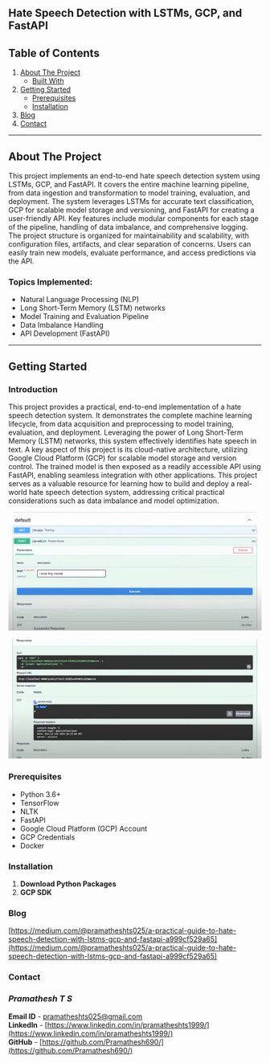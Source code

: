 ## Hate Speech Detection with LSTMs, GCP, and FastAPI

## Table of Contents

1. [About The Project](#about-the-project)
   - [Built With](#built-with)
2. [Getting Started](#getting-started)
   - [Prerequisites](#prerequisites)
   - [Installation](#installation)
3. [Blog](#blog)
4. [Contact](#contact)

---

## About The Project

This project implements an end-to-end hate speech detection system using LSTMs, GCP, and FastAPI. It covers the entire machine learning pipeline, from data ingestion and transformation to model training, evaluation, and deployment.  The system leverages LSTMs for accurate text classification, GCP for scalable model storage and versioning, and FastAPI for creating a user-friendly API.  Key features include modular components for each stage of the pipeline, handling of data imbalance, and comprehensive logging.  The project structure is organized for maintainability and scalability, with configuration files, artifacts, and clear separation of concerns.  Users can easily train new models, evaluate performance, and access predictions via the API.

### Topics Implemented:
- Natural Language Processing (NLP)
- Long Short-Term Memory (LSTM) networks
- Model Training and Evaluation Pipeline
- Data Imbalance Handling
- API Development (FastAPI)

---

## Getting Started

### Introduction

This project provides a practical, end-to-end implementation of a hate speech detection system. It demonstrates the complete machine learning lifecycle, from data acquisition and preprocessing to model training, evaluation, and deployment.  Leveraging the power of Long Short-Term Memory (LSTM) networks, this system effectively identifies hate speech in text.  A key aspect of this project is its cloud-native architecture, utilizing Google Cloud Platform (GCP) for scalable model storage and version control.  The trained model is then exposed as a readily accessible API using FastAPI, enabling seamless integration with other applications.  This project serves as a valuable resource for learning how to build and deploy a real-world hate speech detection system, addressing critical practical considerations such as data imbalance and model optimization.


![NLP_PIPELINE](assets/Search.png)

![NLP Pipeline](assets/Result.png)

### Prerequisites
- Python 3.6+
- TensorFlow
- NLTK
- FastAPI
- Google Cloud Platform (GCP) Account
- GCP Credentials
- Docker

### Installation

1. **Download Python Packages**
2. **GCP SDK**

### Blog

[https://medium.com/@pramatheshts025/a-practical-guide-to-hate-speech-detection-with-lstms-gcp-and-fastapi-a999cf529a65](https://medium.com/@pramatheshts025/a-practical-guide-to-hate-speech-detection-with-lstms-gcp-and-fastapi-a999cf529a65)

### Contact
### _Pramathesh T S_

**Email ID** - pramatheshts025@gmail.com<br>
**LinkedIn** - [https://www.linkedin.com/in/pramatheshts1999/](https://www.linkedin.com/in/pramatheshts1999/)<br>
**GitHub**   - [https://github.com/Pramathesh690/](https://github.com/Pramathesh690/)




